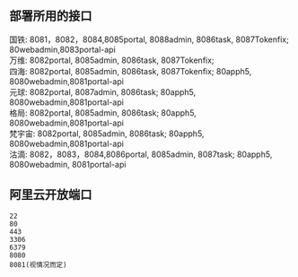 ## 部署所用的接口
国铁:   8081，8082，8084,8085portal, 8088admin, 8086task, 8087Tokenfix; 80webadmin,8083portal-api  
万维:   8082portal, 8085admin,  8086task, 8087Tokenfix;  
四海:   8082portal, 8085admin,  8086task, 8087Tokenfix; 80apph5, 8080webadmin,8081portal-api  
元球:   8082portal, 8087admin,  8086task; 80apph5, 8080webadmin,8081portal-api  
格局:   8082portal, 8085admin,  8086task; 80apph5, 8080webadmin,8081portal-api  
梵宇宙: 8082portal, 8085admin,  8086task; 80apph5, 8080webadmin,8081portal-api  
沽滴:   8082，8083，8084,8086portal, 8085admin,  8087task; 80apph5, 8080webadmin, 8081portal-api  



## 阿里云开放端口
```
22
80
443
3306
6379
8080
8081(视情况而定)
```